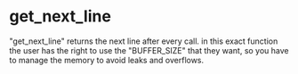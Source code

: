 # get_next_line

"get_next_line" returns the next line after every call. in this exact function the user has the right to use the "BUFFER_SIZE" that they want, so you have to manage the memory to avoid leaks and overflows.
